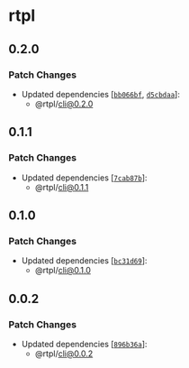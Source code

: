 # rtpl

## 0.2.0

### Patch Changes

- Updated dependencies [[`bb066bf`](https://github.com/swordev/rtpl/commit/bb066bfb56ffbbbadf77121e00ebcdd8b2599fd4), [`d5cbdaa`](https://github.com/swordev/rtpl/commit/d5cbdaa9a39b1c3d3bc668137e7b7f09069ff178)]:
  - @rtpl/cli@0.2.0

## 0.1.1

### Patch Changes

- Updated dependencies [[`7cab87b`](https://github.com/swordev/rtpl/commit/7cab87bf7a11395eb13a83fa042d2d4b363c798b)]:
  - @rtpl/cli@0.1.1

## 0.1.0

### Patch Changes

- Updated dependencies [[`bc31d69`](https://github.com/swordev/rtpl/commit/bc31d69303a14fb767777d3403a2ee5c364069de)]:
  - @rtpl/cli@0.1.0

## 0.0.2

### Patch Changes

- Updated dependencies [[`896b36a`](https://github.com/swordev/rtpl/commit/896b36a5eeeee48086ad73796632c2f36d91a571)]:
  - @rtpl/cli@0.0.2
